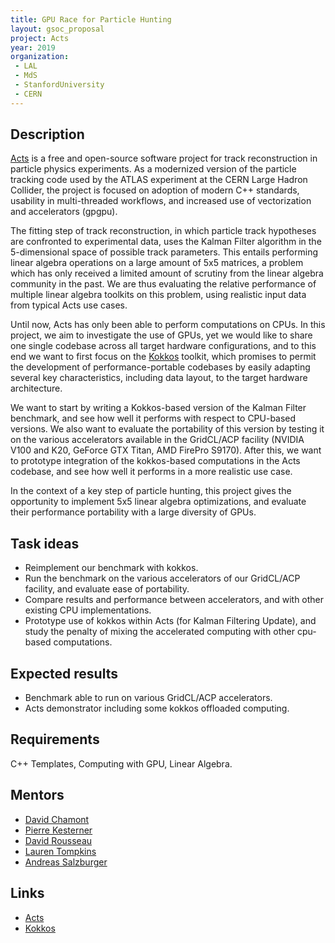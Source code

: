 ```yaml
---
title: GPU Race for Particle Hunting
layout: gsoc_proposal
project: Acts
year: 2019
organization: 
 - LAL
 - MdS
 - StanfordUniversity
 - CERN
---
```


## Description

[Acts](http://acts.web.cern.ch) is a free and open-source software project for
track reconstruction in particle physics experiments. As a modernized
version of the particle tracking code used by the ATLAS experiment at the
CERN Large Hadron Collider, the project is focused on adoption of modern C++
standards, usability in multi-threaded workflows, and increased use of
vectorization and accelerators (gpgpu).

The fitting step of track reconstruction, in which particle track hypotheses
are confronted to experimental data, uses the Kalman Filter algorithm in the
5-dimensional space of possible track parameters. This entails performing
linear algebra operations on a large amount of 5x5 matrices, a problem which
has only received a limited amount of scrutiny from the linear algebra
community in the past. We are thus evaluating the relative performance of
multiple linear algebra toolkits on this problem, using realistic input data
from typical Acts use cases.

Until now, Acts has only been able to perform computations on CPUs. In this
project, we aim to investigate the use of GPUs, yet we would like to share
one single codebase across all target hardware configurations, and to this
end we want to first focus on the [Kokkos](https://github.com/kokkos/)
toolkit, which promises to permit the development of performance-portable
codebases by easily adapting several key characteristics, including data
layout, to the target hardware architecture.

We want to start by writing a Kokkos-based version of the Kalman Filter
benchmark, and see how well it performs with respect to CPU-based versions. We
also want to evaluate the portability of this version by testing it on the
various accelerators available in the GridCL/ACP facility (NVIDIA V100 and
K20, GeForce GTX Titan, AMD FirePro S9170). After this, we want to prototype
integration of the kokkos-based computations in the Acts codebase, and see how
well it performs in a more realistic use case.

In the context of a key step of particle hunting, this project gives the
opportunity to implement 5x5 linear algebra optimizations, and evaluate
their performance portability with a large diversity of GPUs.


## Task ideas
 * Reimplement our benchmark with kokkos.
 * Run the benchmark on the various accelerators of our GridCL/ACP facility,
   and evaluate ease of portability.
 * Compare results and performance between accelerators, and with other
   existing CPU implementations.
 * Prototype use of kokkos within Acts (for Kalman Filtering Update),
   and study the penalty of mixing the accelerated computing
   with other cpu-based computations.

## Expected results
 * Benchmark able to run on various GridCL/ACP accelerators.
 * Acts demonstrator including some kokkos offloaded computing.

## Requirements
C++ Templates, Computing with GPU, Linear Algebra.

## Mentors 
  * [David Chamont](mailto:david.chamont@lal.in2p3.fr)
  * [Pierre Kesterner](mailto:pierre.kestener@cea.fr)
  * [David Rousseau](mailto:david.rousseau@lal.in2p3.fr)
  * [Lauren Tompkins](mailto:laurenat@stanford.edu)
  * [Andreas Salzburger](mailto:Andreas.Salzburger@cern.ch)

## Links
  * [Acts](http://acts.web.cern.ch)
  * [Kokkos](https://github.com/kokkos/)
